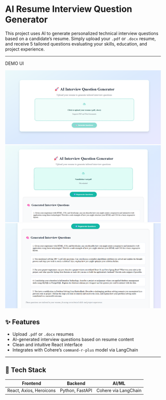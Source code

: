 # AI Resume Interview Question Generator

This project uses AI to generate personalized technical interview questions based on a candidate’s resume. Simply upload your `.pdf` or `.docx` resume, and receive 5 tailored questions evaluating your skills, education, and project experience.

---
DEMO UI

![My Image](assets/image1.png)
![My Image](assets/image2.png)
![My Image](assets/image3.png)



## ✨ Features

- Upload `.pdf` or `.docx` resumes
- AI-generated interview questions based on resume content
- Clean and intuitive React interface
- Integrates with Cohere’s `command-r-plus` model via LangChain

---

## 🧩 Tech Stack

| Frontend               | Backend                     | AI/ML                |
|------------------------|-----------------------------|----------------------|
| React, Axios, Heroicons | Python, FastAPI            | Cohere via LangChain |


